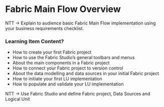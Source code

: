 # Fabric Main Flow Overview

NTT -> Explain to audience basic Fabric Main Flow implementation using your business requirements checklist.

 

### Learning Item Content?

- How to create your first Fabric project
- How to use the Fabric Studio’s general toolbars and menus
- About the main components in a Fabric project 
- How to connect your Fabric project to version control
- About the data modelling and data sources in your initial Fabric project 
- How to initiate your first LU implementation 
- How to populate and validate your LU implementation

 
NTT -> Use Fabric Studio and define Fabric project, Data Sources and Logical Unit

